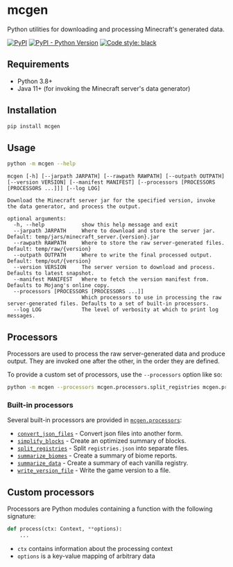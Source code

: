 # mcgen

Python utilities for downloading and processing Minecraft's generated data.

[![PyPI](https://img.shields.io/pypi/v/mcgen.svg)](https://pypi.org/project/mcgen/)
[![PyPI - Python Version](https://img.shields.io/pypi/pyversions/mcgen.svg)](https://pypi.org/project/mcgen/)
[![Code style: black](https://img.shields.io/badge/code%20style-black-000000.svg)](https://github.com/arcensoth/mcgen)

## Requirements

- Python 3.8+
- Java 11+ (for invoking the Minecraft server's data generator)

## Installation

```bash
pip install mcgen
```

## Usage

```bash
python -m mcgen --help
```

```
mcgen [-h] [--jarpath JARPATH] [--rawpath RAWPATH] [--outpath OUTPATH] [--version VERSION] [--manifest MANIFEST] [--processors [PROCESSORS [PROCESSORS ...]]] [--log LOG]

Download the Minecraft server jar for the specified version, invoke the data generator, and process the output.

optional arguments:
  -h, --help            show this help message and exit
  --jarpath JARPATH     Where to download and store the server jar. Default: temp/jars/minecraft_server.{version}.jar
  --rawpath RAWPATH     Where to store the raw server-generated files. Default: temp/raw/{version}
  --outpath OUTPATH     Where to write the final processed output. Default: temp/out/{version}
  --version VERSION     The server version to download and process. Defaults to latest snapshot.
  --manifest MANIFEST   Where to fetch the version manifest from. Defaults to Mojang's online copy.
  --processors [PROCESSORS [PROCESSORS ...]]
                        Which processors to use in processing the raw server-generated files. Defaults to a set of built-in processors.
  --log LOG             The level of verbosity at which to print log messages.
```

## Processors

Processors are used to process the raw server-generated data and produce output. They are invoked one after the other, in the order they are defined.

To provide a custom set of processors, use the `--processors` option like so:

```bash
python -m mcgen --processors mcgen.processors.split_registries mcgen.processors.summarize_data
```

### Built-in processors

Several built-in processors are provided in [`mcgen.processors`](./mcgen/processors):

- [`convert_json_files`](./mcgen/processors/convert_json_files.py) - Convert json files into another form.
- [`simplify_blocks`](./mcgen/processors/simplify_blocks.py) - Create an optimized summary of blocks.
- [`split_registries`](./mcgen/processors/split_registries.py) - Split `registries.json` into separate files.
- [`summarize_biomes`](./mcgen/processors/summarize_biomes.py) - Create a summary of biome reports.
- [`summarize_data`](./mcgen/processors/summarize_data.py) - Create a summary of each vanilla registry.
- [`write_version_file`](./mcgen/processors/write_version_file.py) - Write the game version to a file.

## Custom processors

Processors are Python modules containing a function with the following signature:

```python
def process(ctx: Context, **options):
    ...
```

- `ctx` contains information about the processing context
- `options` is a key-value mapping of arbitrary data
